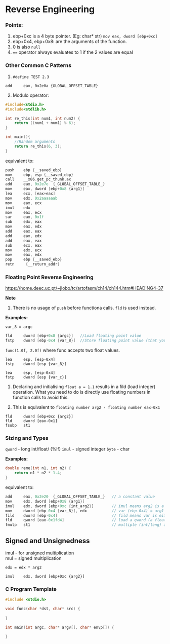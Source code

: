 # Reverse Engineering 

### Points:
1. ebp+0xc is a 4 byte pointer. (Eg: char* str)
`mov eax, dword [ebp+0xc]`
2. ebp+0x4, ebp+0x8: are the arguments of the function. 
3. 0 is also `null`
4. `==` operator always evaluates to 1 if the 2 values are equal
### Other Common C Patterns
1. `#define TEST 2.3`
```
add     eax, 0x2e0a {GLOBAL_OFFSET_TABLE}
```
2. Modulo operator:  
```C
#include<stdio.h>
#include<stdlib.h>

int re_this(int num1, int num2) {
    return ((num1 + num1) % 6);
}

int main(){
    //Random arguments
    return re_this(6, 3);
}
```
equivalent to:
```C
push    ebp {__saved_ebp}
mov     ebp, esp {__saved_ebp}
call    __x86.get_pc_thunk.ax
add     eax, 0x2e7e  {_GLOBAL_OFFSET_TABLE_}
mov     eax, dword [ebp+0x8 {arg1}]
lea     ecx, [eax+eax]
mov     edx, 0x2aaaaaab
mov     eax, ecx
imul    edx
mov     eax, ecx
sar     eax, 0x1f
sub     edx, eax
mov     eax, edx
add     eax, eax
add     eax, edx
add     eax, eax
sub     ecx, eax
mov     edx, ecx
mov     eax, edx
pop     ebp {__saved_ebp}
retn     {__return_addr}
```

### Floating Point Reverse Engineering 

https://home.deec.uc.pt/~jlobo/tc/artofasm/ch14/ch144.htm#HEADING4-37

**Note**
1. There is no usage of `push` before functiona calls. `fld` is used instead. 

**Examples:**   

`var_8 = argc `
```C
fld     dword [ebp+0x8 {argc}]   //Load floating point value
fstp    dword [ebp-0x4 {var_8}]  //Store floating point value (that you just loaded) and pop. 
```

`func(1.0f, 2.0f)`
where func accepts two float values.
```
lea     esp, [esp-0x4]
fstp    dword [esp {var_8}]

lea     esp, [esp-0x4]
fstp    dword [esp {var_c}]

```
1. Declaring and initialising `float a = 1.1` results in a fild (load integer) operation.
What you need to do is directly use floating numbers in function calls to avoid this. 

2. This is equivalent to `floating number arg2 - floating number eax-0x1`
```
fld     dword [ebp+0xc {arg2}]
fld     dword [eax-0x1]
fsubp   st1
```

### Sizing and Types
`qword` - long int/float/ (%lf)
`imul` - signed integer
`byte` - char

**Examples:**  
```C
double reme(int n1, int n2) {
    return n1 * n2 * 1.4;
}
```
equivalent to:
```C
add     eax, 0x2e20  {_GLOBAL_OFFSET_TABLE_}   // a constant value  
mov     edx, dword [ebp+0x8 {arg1}]            
imul    edx, dword [ebp+0xc {int_arg2}]        // imul means arg2 is a signed int. Multiple arg1 * arg2
mov     dword [ebp-0x4 {var_8}], edx           // var (ebp-0x4) = arg1 * arg2 
fild    dword [ebp-0x4]                        // fild means var is either a word, dwrod or qword. Loaded into memory
fld     qword [eax-0x1fd4]                     // load a qword (a float in this case we can see from the next instruction)
fmulp   st1                                    // multiple (int/long) arg1 * int arg2 * float value (0.5)
```



## Signed and Unsignedness
imul - for unsigned multiplication  
mul = signed multiplication

`edx = edx * arg2`
```
imul    edx, dword [ebp+0xc {arg2}]
```


### C Program Template 

```C
#include <stdio.h>

void func(char *dst, char* src) {
    
}

int main(int argc, char* argv[], char* envp[]) {

}
```

